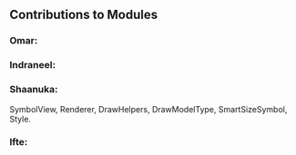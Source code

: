 ## Contributions to Modules

### **Omar:**

### **Indraneel:**

### **Shaanuka:**  
SymbolView, Renderer, DrawHelpers, DrawModelType, SmartSizeSymbol, Style.

### **Ifte:**